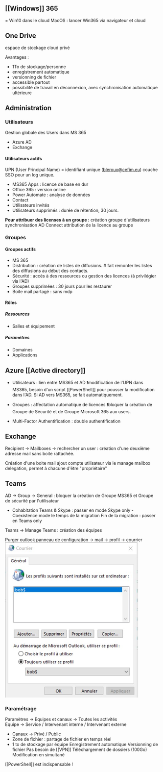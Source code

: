 ## [[Windows]] 365
= Win10 dans le cloud
MacOS : lancer Win365 via navigateur et cloud

## One Drive
espace de stockage cloud privé

Avantages : 
- 1To de stockage/personne
- enregistrement automatique
- versionning de fichier
- accessible partout
- possibilité de travail en déconnexion, avec synchronisation automatique ultérieure  

## Administration
### Utilisateurs 
Gestion globale des Users dans MS 365
- Azure AD
- Exchange

#### Utilisateurs actifs
UPN (User Principal Name) = identifiant unique (bleroux@cefim.eu)
		couche SSO pour un log unique.

- MS365 Apps : licence de base en dur
- Office 365 : version online
- Power Automate : analyse de données
- Contact
- Utilisateurs invités
- Utilisateurs supprimés : durée de rétention, 30 jours.

 **Pour attribuer des licenses à un groupe :**
 	création groupe d'utilisateurs
 	synchronisation AD Connect
 	attribution de la licence au groupe

### Groupes

#### Groupes actifs  
- MS 365
- Distribution : création de listes de diffusions. # fait remonter les listes des diffusions au début des contacts. 
- Sécurité : accès à des ressources ou gestion des licences (à privilégier via l'AD)  
- Groupes supprimées : 30 jours pour les restaurer
- Boite mail partagé : sans mdp  

#### Rôles  
##### Ressources
- Salles et équipement

##### Paramètres
- Domaines
- Applications 

## Azure [[Active directory]]
- Utilisateurs : lien entre MS365 et AD
❗modification de l'UPN dans MS365, besoin d'un script [[PowerShell]] pour pousser la modification dans l'AD. Si AD vers MS365, se fait automatiquement.

- Groupes : affectation automatique de licences 
❗bloquer la création de Groupe de Sécurité et de Groupe Microsoft 365 aux users.  

- Multi-Factor Authentification : double authentification  

## Exchange
Recipient -> Mailboxes -> rechercher un user : création d'une deuxième adresse mail sans boite rattachée.

Création d'une boite mail
ajout compte utilisateur via le manage mailbox delegation, permet à chacune d'être "propriétaire"

## Teams  
AD -> Group -> General : bloquer la création de Groupe MS365 et Groupe de sécurité par l'utilisateur

- Cohabitation Teams & Skype : passer en mode Skype only - Coexistence mode le temps de la migration
Fin de la migration : passer en Teams only

Teams -> Manage Teams : création des équipes

Purger outlook
panneau de configuration -> mail -> profil -> courrier
![](https://github.com/cromm24/Hello_World/blob/AT1C4/MS365/courrier.jpg?raw=true)


### Paramétrage 
Paramètres -> Equipes et canaux -> Toutes les activités  
Equipe -> Service / Intervenant interne / Intervenant externe 

- Canaux -> Privé / Public 
- Zone de fichier : partage de fichier en temps réel  
- 1 to de stockage par équipe
	Enregistrement automatique
	Versionning de fichier
	Pas besoin de [[VPN]]
	Téléchargement de dossiers (100Go) 
	Modification en simultané  


[[PowerShell]] est indispensable !